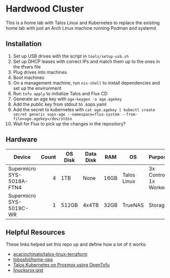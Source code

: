 # Hardwood Cluster

This is a home lab with Talos Linux and Kubernetes to replace the existing home lab with just an Arch Linux machine running Podman and systemd.

## Installation

1. Set up USB drives with the script in `tools/setup-usb.sh`
2. Set up DHCP leases with correct IPs and match them up to the ones in the tfvars file
3. Plug drives into machines
4. Boot machines
5. On a management machine, run `nix-shell` to install dependencies and set up the environment
6. Run `tofu apply` to initialize Talos and Flux CD
7. Generate an age key with `age-keygen -o age.agekey`
8. Add the public key from stdout to .sops.yaml
9. Add the secret to kubernetes with `cat age.agekey | kubectl create secret generic sops-age --namespace=flux-system --from-file=age.agekey=/dev/stdin`
10. Wait for Flux to pick up the changes in the repository?

## Hardware

| Device                    | Count | OS Disk | Data Disk | RAM  | OS          | Purpose               |
| ------------------------- | ----: | ------- | --------- | ---- | ----------- | --------------------- |
| Supermicro SYS-5018A-FTN4 | 4     | 1TB     | None      | 16GB | Talos Linux | 3x Control, 1x Worker |
| Supermicro SYS-5019C-WR   | 1     | 512GB   | 4x4TB     | 32GB | TrueNAS     | Storage               |

## Helpful Resources

These links helped set this repo up and define how a lot of it works:

- [acaciochinato/talos-linux-terraform](https://github.com/acaciochinato/talos-linux-terraform)
- [toboshii/home-ops](https://github.com/toboshii/home-ops)
- [Talos Kubernetes on Proxmox using OpenTofu](https://blog.stonegarden.dev/articles/2024/08/talos-proxmox-tofu/)
- [linucksrox:gist](https://gist.github.com/linucksrox/2879046995953ad3bc097183864832dc)
